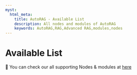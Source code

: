 ```yaml
---
myst:
  html_meta:
    title: AutoRAG - Available List
    description: All nodes and modules of AutoRAG
    keywords: AutoRAG,RAG,Advanced RAG,modules,nodes
---
```

# Available List

📌 You can check our all supporting Nodes & modules
at [here](https://edai.notion.site/Supporting-Nodes-modules-0ebc7810649f4e41aead472a92976be4?pvs=4)
